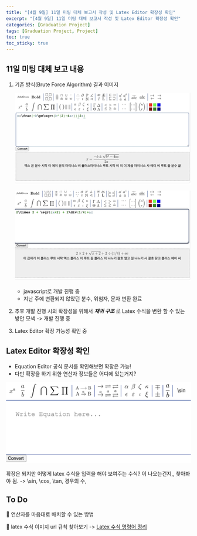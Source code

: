 ```yaml
---
title: "[4월 9일] 11일 미팅 대체 보고서 작성 및 Latex Editor 확장성 확인"
excerpt: "[4월 9일] 11일 미팅 대체 보고서 작성 및 Latex Editor 확장성 확인"
categories: [Graduation Project]
tags: [Graduation Project, Project]
toc: true
toc_sticky: true
---
```


## 11일 미팅 대체 보고 내용

1. 기존 방식(Brute Force Algorithm) 결과 이미지

    ![결과 이미지](../../assets/image/Graduation-Project/converter_ver1_1.jpeg) 

    ![결과 이미지](../../assets/image/Graduation-Project/converter_ver1_2.jpeg) 

    - javascript로 개발 진행 중
    - 지난 주에 변환되지 않았던 분수, 위첨자, 문자 변환 완료

2. 추후 개발 진행 시의 확장성을 위해서 ***재귀 구조*** 로 Latex 수식을 변환 할 수 있는 방안 모색 -> 개발 진행 중
3. Latex Editor 확장 가능성 확인 중

## Latex Editor 확장성 확인

- Equation Editor 공식 문서를 확인해보면 확장은 가능! 
- 다만 확장을 하기 위한 연산자 정보들은 어디에 있는거지?

![확장](../../assets/image/Graduation-Project/extendApi.png) 

확장은 되지만 어떻게 latex 수식을 입력을 해야 보여주는 수식? 이 나오는건지,, 찾아봐야 됨. -> \sin, \cos, \tan, 경우의 수, 


## To Do

🔲 연산자를 마음대로 배치할 수 있는 방법 

🔲 latex 수식 이미지 url 규칙 찾아보기 -> [Latex 수식 명령어 정리](https://strikers01.tistory.com/445)
